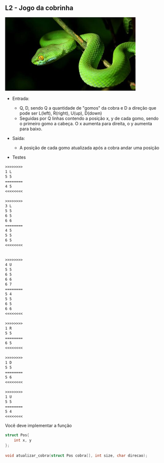 ## L2 - Jogo da cobrinha

![]( cover.jpg)

- Entrada:
    - Q, D, sendo Q a quantidade de "gomos" da cobra e D a direção que pode ser L(left), R(right), U(up), D(down)
    - Seguidas por Q linhas contendo a posição x, y de cada gomo, sendo o primeiro gomo a cabeça. O x aumenta para direita, o y aumenta para baixo.
- Saída:
    - A posição de cada gomo atualizada após a cobra andar uma posição

- Testes

```
>>>>>>>>
1 L
5 5
========
4 5
<<<<<<<<

>>>>>>>>
3 L
5 5
6 5
6 6
========
4 5
5 5
6 5
<<<<<<<<


>>>>>>>>
4 U
5 5
6 5
6 6
6 7
========
5 4
5 5
6 5
6 6
<<<<<<<<

>>>>>>>>
1 R
5 5
========
6 5
<<<<<<<<

>>>>>>>>
1 D
5 5
========
5 6
<<<<<<<<

>>>>>>>>
1 U
5 5
========
5 4
<<<<<<<<
```

Você deve implementar a função

```c
struct Pos{
    int x, y
};

void atualizar_cobra(struct Pos cobra[], int size, char direcao);
```
